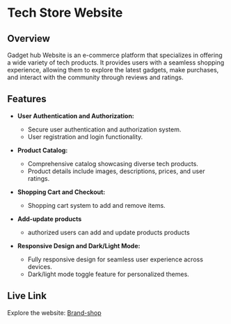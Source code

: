 # Tech Store Website

## Overview

 Gadget hub Website is an e-commerce platform that specializes in offering a wide variety of tech products. It provides users with a seamless shopping experience, allowing them to explore the latest gadgets, make purchases, and interact with the community through reviews and ratings.

## Features

- **User Authentication and Authorization:**
  - Secure user authentication and authorization system.
  - User registration and login functionality.

- **Product Catalog:**
  - Comprehensive catalog showcasing diverse tech products.
  - Product details include images, descriptions, prices, and user ratings.
  

- **Shopping Cart and Checkout:**
  - Shopping cart system to add and remove items.

- **Add-update products**
  - authorized users can add and update products products

- **Responsive Design and Dark/Light Mode:**
  - Fully responsive design for seamless user experience across devices.
  - Dark/light mode toggle feature for personalized themes.

## Live Link

Explore the website: [Brand-shop](https://6574467d40c3bb49ce950855--incomparable-crepe-93232c.netlify.app/)
